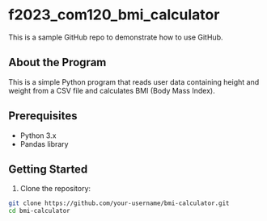 # f2023_com120_bmi_calculator
This is a sample GitHub repo to demonstrate how to use GitHub.

## About the Program
This is a simple Python program that reads user data containing height and weight from a CSV file and calculates BMI (Body Mass Index).

## Prerequisites

- Python 3.x
- Pandas library

## Getting Started

1. Clone the repository:

```bash
git clone https://github.com/your-username/bmi-calculator.git
cd bmi-calculator
